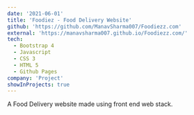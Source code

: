 ```yaml
---
date: '2021-06-01'
title: 'Foodiez - Food Delivery Website'
github: 'https://github.com/ManavSharma007/Foodiezz.com'
external: 'https://manavsharma007.github.io/Foodiezz.com/'
tech:
  - Bootstrap 4
  - Javascript
  - CSS 3
  - HTML 5
  - Github Pages
company: 'Project'
showInProjects: true
---
```


A Food Delivery website made using front end web stack.
